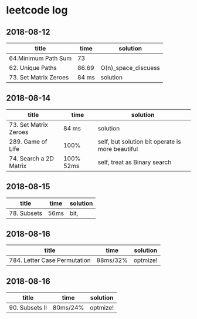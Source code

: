 # leetcode log

## 2018-08-12

| title                 | time  | solution             |
| --------------------- | ----- | -------------------- |
| 64.Minimum Path Sum   | 73    |                      |
| 62. Unique Paths      | 86.69 | O(n)\_space_discuess |
| 73. Set Matrix Zeroes | 84 ms | solution             |

## 2018-08-14

| title                  | time      | solution                                         |
| ---------------------- | --------- | ------------------------------------------------ |
| 73. Set Matrix Zeroes  | 84 ms     | solution                                         |
| 289. Game of Life      | 100%      | self, but solution bit operate is more beautiful |
| 74. Search a 2D Matrix | 100% 52ms | self, treat as Binary search                     |

## 2018-08-15

| title       | time | solution |
| ----------- | ---- | -------- |
| 78. Subsets | 56ms | bit,     |

## 2018-08-16

| title                        | time     | solution |
| ---------------------------- | -------- | -------- |
| 784. Letter Case Permutation | 88ms/32% | optmize! |

## 2018-08-16

| title          | time     | solution |
| -------------- | -------- | -------- |
| 90. Subsets II | 80ms/24% | optmize! |
